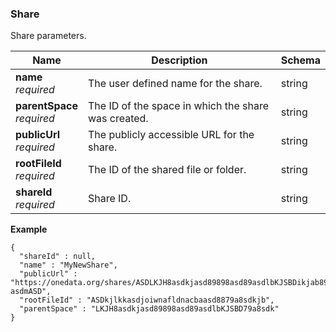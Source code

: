 
<a name="share"></a>
### Share
Share parameters.


|Name|Description|Schema|
|---|---|---|
|**name**  <br>*required*|The user defined name for the share.|string|
|**parentSpace**  <br>*required*|The ID of the space in which the share was created.|string|
|**publicUrl**  <br>*required*|The publicly accessible URL for the share.|string|
|**rootFileId**  <br>*required*|The ID of the shared file or folder.|string|
|**shareId**  <br>*required*|Share ID.|string|

**Example**
```
{
  "shareId" : null,
  "name" : "MyNewShare",
  "publicUrl" : "https://onedata.org/shares/ASDLKJH8asdkjasd89898asd89asdlbKJSBDikjab89-asdmASD",
  "rootFileId" : "ASDkjlkkasdjoiwnafldnacbaasd8879a8sdkjb",
  "parentSpace" : "LKJH8asdkjasd89898asd89asdlbKJSBD79a8sdk"
}
```



